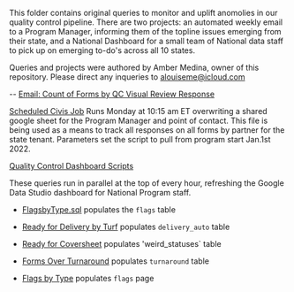 This folder contains original queries to monitor and uplift anomolies in our quality control pipeline. There are two projects: an automated weekly email to a Program Manager, informing them of the topline issues emerging from their state, and a National Dashboard for a small team of National data staff to pick up on emerging to-do's across all 10 states.

Queries and projects were authored by Amber Medina, owner of this repository. Please direct any inqueries to [alouiseme@icloud.com](mailto:alouiseme@icloud.com?subject=GitRepo%20QCAnalysis)

--
[Email: Count of Forms by QC Visual Review Response](https://github.com/bigkidsonly/SampleQueries/blob/main/QCAnalysis/CountFormsbyQCResponse.sql)

[Scheduled Civis Job](https://platform.civisanalytics.com/spa/#/scripts/sql/150897467)
Runs Monday at 10:15 am ET overwriting a shared google sheet for the Program Manager and point of contact. This file
is being used as a means to track all responses on all forms by partner for the state tenant. Parameters set the script to pull from program start Jan.1st 2022.


[Quality Control Dashboard Scripts](https://platform.civisanalytics.com/users/sign_in/#/exports/154571384)

These queries run in parallel at the top of every hour, refreshing the Google Data Studio dashboard for National Program staff.

- [FlagsbyType.sql](https://github.com/bigkidsonly/SampleQueries/blob/main/QCAnalysis/FlagsbyType.sql) populates the `flags` table

- [Ready for Delivery by Turf](https://github.com/bigkidsonly/SampleQueries/blob/main/QCAnalysis/ReadyforDeliverybyTurf.sql) populates `delivery_auto` table

- [Ready for Coversheet](https://github.com/bigkidsonly/SampleQueries/blob/main/QCAnalysis/ReadyforCoversheet.sql) populates 'weird_statuses` table

- [Forms Over Turnaround](https://github.com/bigkidsonly/SampleQueries/blob/main/QCAnalysis/FormsOverTurnaround.sql) populates `turnaround` table

- [Flags by Type](https://github.com/bigkidsonly/SampleQueries/blob/main/QCAnalysis/FlagsbyType.sql) populates `flags` page
